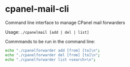# cpanel-mail-cli
Command line interface to manage CPanel mail forwarders

Usage: `./cpanelmail [add | del | list] `

Commmands to be run in the command line:
```bash
echo "./cpanelforwarder add [from] [to]\n";
echo "./cpanelforwarder del [from] [to]\n";
echo "./cpanelforwarder list <search>\n";
```

